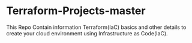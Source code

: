 # Terraform-Projects-master

This Repo Contain information Terraform(IaC) basics and other details to create your cloud environment using Infrastructure as Code(IaC).
